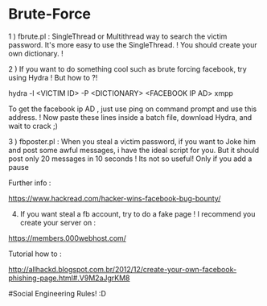 # Brute-Force

1 ) fbrute.pl : SingleThread or Multithread way to search the victim password. It's more easy to use the SingleThread. ! 
You should create your own dictionary. !


2 ) If you want to do something cool such as brute forcing facebook, try using Hydra ! But how to ?! 

hydra -l \<VICTIM ID\> -P \<DICTIONARY\> \<FACEBOOK IP AD\> xmpp

To get the facebook ip AD , just use ping on command prompt and use this address. ! 
Now paste these lines inside a batch file, download Hydra, and wait to crack ;)


3 ) fbposter.pl : When you steal a victim password, if you want to Joke him and post some awful messages, i have the ideal script for you. But it should post only 20 messages in 10 seconds ! Its not so useful! Only if you add a pause

Further info : 

https://www.hackread.com/hacker-wins-facebook-bug-bounty/

4) If you want steal a fb account, try to do a fake page ! 
I recommend you create your server on :

https://members.000webhost.com/

Tutorial how to :

http://allhackd.blogspot.com.br/2012/12/create-your-own-facebook-phishing-page.html#.V9M2aJgrKM8

#Social Engineering Rules! :D

